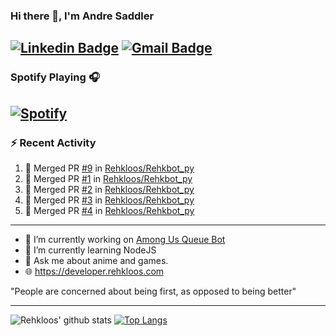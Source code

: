 ### Hi there 👋, I'm Andre Saddler
[![Linkedin Badge](https://img.shields.io/badge/-andrexsaddler-blue?style=flat-square&logo=Linkedin&logoColor=white&link=https://www.linkedin.com/in/andrexsaddler/)](https://www.linkedin.com/in/andrexsaddler/)
[![Gmail Badge](https://img.shields.io/badge/-contact@rehkloos.com-c14438?style=flat-square&logo=Gmail&logoColor=white&link=mailto:contact@rehkloos.com)](mailto:contact@rehkloos.com)
---
### Spotify Playing 🎧

[![Spotify](https://novatorem.rehkloos.vercel.app/api/spotify)](https://open.spotify.com/user/Rehkloos)
---

### :zap: Recent Activity

<!--START_SECTION:activity-->
1. 🎉 Merged PR [#9](https://github.com/Rehkloos/Rehkbot_py/pull/9) in [Rehkloos/Rehkbot_py](https://github.com/Rehkloos/Rehkbot_py)
2. 🎉 Merged PR [#1](https://github.com/Rehkloos/Rehkbot_py/pull/1) in [Rehkloos/Rehkbot_py](https://github.com/Rehkloos/Rehkbot_py)
3. 🎉 Merged PR [#2](https://github.com/Rehkloos/Rehkbot_py/pull/2) in [Rehkloos/Rehkbot_py](https://github.com/Rehkloos/Rehkbot_py)
4. 🎉 Merged PR [#3](https://github.com/Rehkloos/Rehkbot_py/pull/3) in [Rehkloos/Rehkbot_py](https://github.com/Rehkloos/Rehkbot_py)
5. 🎉 Merged PR [#4](https://github.com/Rehkloos/Rehkbot_py/pull/4) in [Rehkloos/Rehkbot_py](https://github.com/Rehkloos/Rehkbot_py)
<!--END_SECTION:activity-->

---

- 🔭 I’m currently working on [Among Us Queue Bot](https://github.com/Rehkloos/queue-bot)
- 🌱 I’m currently learning NodeJS
- 💬 Ask me about anime and games.
- 🌐 https://developer.rehkloos.com

"People are concerned about being first, as opposed to being better"

---
![Rehkloos' github stats](https://github-readme-stats.vercel.app/api?username=Rehkloos&count_private=true)
[![Top Langs](https://github-readme-stats.vercel.app/api/top-langs/?username=Rehkloos&layout=compact)](https://github.com/anuraghazra/github-readme-stats)
